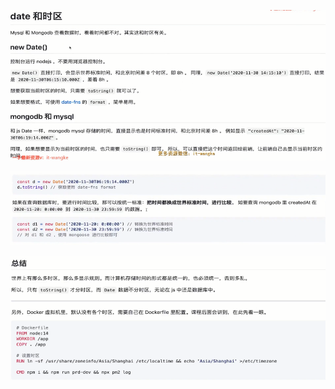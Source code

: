![image-20220419105822507](image/image-20220419105822507.png)

![image-20220419105853397](image/image-20220419105853397.png)

![image-20220419105911504](image/image-20220419105911504.png)
